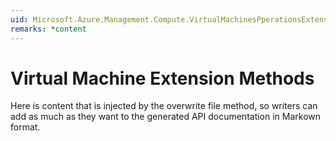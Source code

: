 ```yaml
---
uid: Microsoft.Azure.Management.Compute.VirtualMachinesPperationsExtensions
remarks: *content
---
```


# Virtual Machine Extension Methods
Here is content that is injected by the overwrite file method, so writers can add as much as they want to the generated API documentation in Markown format.

